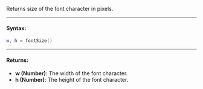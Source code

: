 Returns size of the font character in pixels.

---

#### Syntax:
```lua
w, h = fontSize()
```

---

#### Returns:

* **w (Number)**: The width of the font character.
* **h (Number)**: The height of the font character.